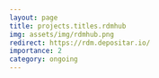 ```yaml
---
layout: page
title: projects.titles.rdmhub
img: assets/img/rdmhub.png
redirect: https://rdm.depositar.io/
importance: 2
category: ongoing
---
```

